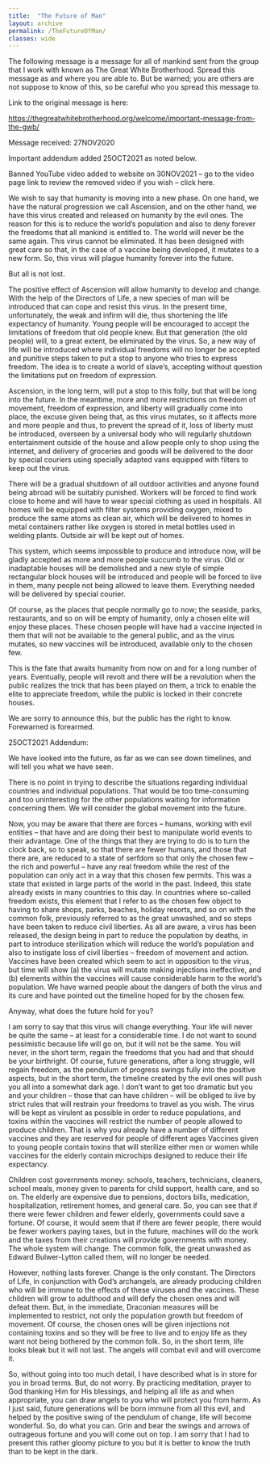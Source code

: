 ```yaml
---
title:  "The Future of Man"
layout: archive
permalink: /TheFutureOfMan/
classes: wide
---
```


The following message is a message for all of mankind sent from the group that I work with known as The Great White Brotherhood. Spread this message as and where you are able to. But be warned; you are others are not suppose to know of this, so be careful who you spread this message to.

Link to the original message is here:

<https://thegreatwhitebrotherhood.org/welcome/important-message-from-the-gwb/>


Message received: 27NOV2020

Important addendum added 25OCT2021 as noted below.

Banned YouTube video added to website on 30NOV2021 – go to the video page link to review the removed video if you wish – click here.

We wish to say that humanity is moving into a new phase.
On one hand, we have the natural progression we call Ascension, and on the other hand, we have this virus created and released on humanity by the evil ones.
The reason for this is to reduce the world’s population and also to deny forever the freedoms that all mankind is entitled to.
The world will never be the same again.
This virus cannot be eliminated.
It has been designed with great care so that, in the case of a vaccine being developed, it mutates to a new form.
So, this virus will plague humanity forever into the future.

But all is not lost.

The positive effect of Ascension will allow humanity to develop and change. With the help of the Directors of Life, a new species of man will be introduced that can cope and resist this virus.
In the present time, unfortunately, the weak and infirm will die, thus shortening the life expectancy of humanity.
Young people will be encouraged to accept the limitations of freedom that old people knew. But that generation (the old people) will, to a great extent, be eliminated by the virus.
So, a new way of life will be introduced where individual freedoms will no longer be accepted and punitive steps taken to put a stop to anyone who tries to express freedom.
The idea is to create a world of slave’s, accepting without question the limitations put on freedom of expression.

Ascension, in the long term, will put a stop to this folly, but that will be long into the future.
In the meantime, more and more restrictions on freedom of movement, freedom of expression, and liberty will gradually come into place, the excuse given being that, as this virus mutates, so it affects more and more people and thus, to prevent the spread of it, loss of liberty must be introduced, overseen by a universal body who will regularly shutdown entertainment outside of the house and allow people only to shop using the internet, and delivery of groceries and goods will be delivered to the door by special couriers using specially adapted vans equipped with filters to keep out the virus.

There will be a gradual shutdown of all outdoor activities and anyone found being abroad will be suitably punished.
Workers will be forced to find work close to home and will have to wear special clothing as used in hospitals.
All homes will be equipped with filter systems providing oxygen, mixed to produce the same atoms as clean air, which will be delivered to homes in metal containers rather like oxygen is stored in metal bottles used in welding plants.
Outside air will be kept out of homes.

This system, which seems impossible to produce and introduce now, will be gladly accepted as more and more people succumb to the virus.
Old or inadaptable houses will be demolished and a new style of simple rectangular block houses will be introduced and people will be forced to live in them, many people not being allowed to leave them.
Everything needed will be delivered by special courier.

Of course, as the places that people normally go to now; the seaside, parks, restaurants, and so on will be empty of humanity, only a chosen elite will enjoy these places.
These chosen people will have had a vaccine injected in them that will not be available to the general public, and as the virus mutates, so new vaccines will be introduced, available only to the chosen few.

This is the fate that awaits humanity from now on and for a long number of years.
Eventually, people will revolt and there will be a revolution when the public realizes the trick that has been played on them, a trick to enable the elite to appreciate freedom, while the public is locked in their concrete houses.

We are sorry to announce this, but the public has the right to know.
Forewarned is forearmed.

25OCT2021 Addendum:

We have looked into the future, as far as we can see down timelines, and will tell you what we have seen.

There is no point in trying to describe the situations regarding individual countries and individual populations. That would be too time-consuming and too uninteresting for the other populations waiting for information concerning them.
We will consider the global movement into the future.

Now, you may be aware that there are forces – humans, working with evil entities – that have and are doing their best to manipulate world events to their advantage.
One of the things that they are trying to do is to turn the clock back, so to speak, so that there are fewer humans, and those that there are, are reduced to a state of serfdom so that only the chosen few – the rich and powerful – have any real freedom while the rest of the population can only act in a way that this chosen few permits. This was a state that existed in large parts of the world in the past. Indeed, this state already exists in many countries to this day.
In countries where so-called freedom exists, this element that I refer to as the chosen few object to having to share shops, parks, beaches, holiday resorts, and so on with the common folk, previously referred to as the great unwashed, and so steps have been taken to reduce civil liberties.
As all are aware, a virus has been released, the design being in part to reduce the population by deaths, in part to introduce sterilization which will reduce the world’s population and also to instigate loss of civil liberties – freedom of movement and action.
Vaccines have been created which seem to act in opposition to the virus, but time will show (a) the virus will mutate making injections ineffective, and (b) elements within the vaccines will cause considerable harm to the world’s population.
We have warned people about the dangers of both the virus and its cure and have pointed out the timeline hoped for by the chosen few.

Anyway, what does the future hold for you?

I am sorry to say that this virus will change everything. Your life will never be quite the same – at least for a considerable time.
I do not want to sound pessimistic because life will go on, but it will not be the same.
You will never, in the short term, regain the freedoms that you had and that should be your birthright.
Of course, future generations, after a long struggle, will regain freedom, as the pendulum of progress swings fully into the positive aspects, but in the short term, the timeline created by the evil ones will push you all into a somewhat dark age.
I don’t want to get too dramatic but you and your children – those that can have children – will be obliged to live by strict rules that will restrain your freedoms to travel as you wish.
The virus will be kept as virulent as possible in order to reduce populations, and toxins within the vaccines will restrict the number of people allowed to produce children.
That is why you already have a number of different vaccines and they are reserved for people of different ages
Vaccines given to young people contain toxins that will sterilize either men or women while vaccines for the elderly contain microchips designed to reduce their life expectancy.

Children cost governments money: schools, teachers, technicians, cleaners, school meals, money given to parents for child support, health care, and so on.
The elderly are expensive due to pensions, doctors bills, medication, hospitalization, retirement homes, and general care.
So, you can see that if there were fewer children and fewer elderly, governments could save a fortune.
Of course, it would seem that if there are fewer people, there would be fewer workers paying taxes, but in the future, machines will do the work and the taxes from their creations will provide governments with money.
The whole system will change.
The common folk, the great unwashed as Edward Bulwer-Lytton called them, will no longer be needed.

However, nothing lasts forever. Change is the only constant.
The Directors of Life, in conjunction with God’s archangels, are already producing children who will be immune to the effects of these viruses and the vaccines.
These children will grow to adulthood and will defy the chosen ones and will defeat them.
But, in the immediate, Draconian measures will be implemented to restrict, not only the population growth but freedom of movement.
Of course, the chosen ones will be given injections not containing toxins and so they will be free to live and to enjoy life as they want not being bothered by the common folk.
So, in the short term, life looks bleak but it will not last. The angels will combat evil and will overcome it.

So, without going into too much detail, I have described what is in store for you in broad terms. But, do not worry. By practicing meditation, prayer to God thanking Him for His blessings, and helping all life as and when appropriate, you can draw angels to you who will protect you from harm.
As I just said, future generations will be born immune from all this evil, and helped by the positive swing of the pendulum of change, life will become wonderful.
So, do what you can. Grin and bear the swings and arrows of outrageous fortune and you will come out on top.
I am sorry that I had to present this rather gloomy picture to you but it is better to know the truth than to be kept in the dark.
